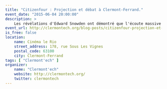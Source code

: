```yaml
---
title: "Citizenfour : Projection et débat à Clermont-Ferrand."
event_date: "2015-06-04 20:00:00"
description: >
    Les révélations d'Edward Snowden ont démontré que l'écoute massive de la population n'est plus de l'ordre du fantasme. Parce que nous pensons qu'être informé sur ce sujet est important, nous avons décidé d'organiser, en collaboration avec le cinéma Le Rio, une projection suivie d'un débat avec plusieurs invités dont Vincent Mazenod et Laurent Chemla. Après avoir recueilli les réactions qui feront suite au film, nous discuterons de la surveillance de masse, de la vie privée et, également, de l'actualité à l'étranger mais surtout en France.
event_url: http://clermontech.org/blog-posts/citizenfour-projection-et-debat-a-clermont-ferrand.html
is_free: false
location:
    name: Cinéma le Rio
    street_address: 178, rue Sous Les Vignes
    postal_code: 63100
    city: Clermont-Ferrand
tags: [ "Clermont'ech" ]
organizer:
    name: "Clermont'ech"
    website: http://clermontech.org/
    twitter: clermontech
---
```

